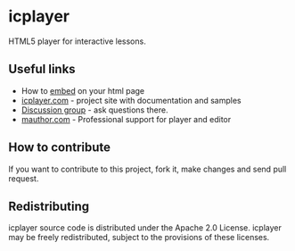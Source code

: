 # icplayer

HTML5 player for interactive lessons.


## Useful links

* How to [embed](doc/embed.md) on your html page
* [icplayer.com](http://icplayer.com) - project site with documentation and samples
* [Discussion group](https://groups.google.com/forum/?fromgroups=#!forum/icplayer) - ask questions there.
* [mauthor.com](http://mauthor.com) - Professional support for player and editor


## How to contribute
  
If you want to contribute to this project, fork it, make changes and send pull request.

## Redistributing

icplayer source code is distributed under the Apache 2.0 License.
icplayer may be freely redistributed, subject to the provisions of these licenses.